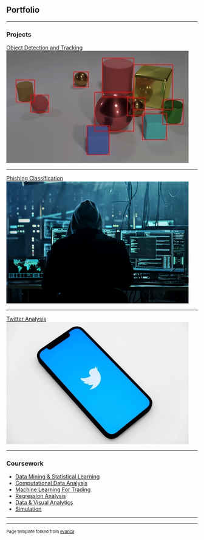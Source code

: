 ## Portfolio

---

### Projects

[Object Detection and Tracking](/sample_page)
<br>
<img src="images/object.jpg?raw=true"/>

---
[Phishing Classification](/pdf/Phishing_Classification.pdf)
<br>
<img src="images/hacker.jpg?raw=true"/>

---
[Twitter Analysis](/pdf/Twitter_Analysis.pdf)
<br>
<img src="images/twitter.jpg?raw=true"/>

---

### Coursework

- [Data Mining & Statistical Learning](http://example.com/)
- [Computational Data Analysis](http://example.com/)
- [Machine Learning For Trading](http://example.com/)
- [Regression Analysis](http://example.com/)
- [Data & Visual Analytics](http://example.com/)
- [Simulation](http://example.com/)

---




---
<p style="font-size:11px">Page template forked from <a href="https://github.com/evanca/quick-portfolio">evanca</a></p>
<!-- Remove above link if you don't want to attibute -->
